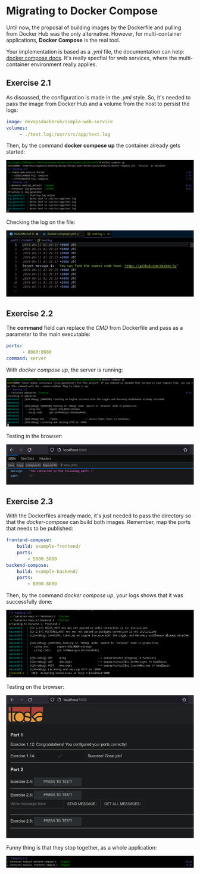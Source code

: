 # Migrating to Docker Compose

Until now, the proposal of building images by the Dockerfile and pulling from Docker Hub was the only alternative. However, for multi-container applications, **Docker Compose** is the real tool.

Your implementation is based as a *.yml* file, the documentation can help: [docker compose docs](https://docs.docker.com/compose/compose-file/). It's really specfial for web services, where the multi-container environment really applies.

## Exercise 2.1

As discussed, the configuration is made in the *.yml* style. So, it's needed to pass the image from Docker Hub and a volume from the host to persist the logs:

~~~yml
image: devopsdockeruh/simple-web-service
volumes: 
     - ./text.log:/usr/src/app/text.log
~~~

Then, by the command **docker compose up** the container already gets started:

![alt text](images/image.png)

Checking the log on the file:


![alt text](images/image-1.png)


## Exercise 2.2

The **command** field can replace the *CMD* from Dockerfile and pass as a parameter to the main executable:

~~~yml
ports:
      - 8080:8080
command: server
~~~

With *docker compose up*, the server is running:

![alt text](images/image-2.png)

Testing in the browser:

![alt text](images/image-3.png)


## Exercise 2.3

With the Dockerfiles already made, it's just needed to pass the directory so that the *docker-compose* can build both images. Remember, map the ports that needs to be published:
~~~yml
frontend-compose:
    build: example-frontend/
    ports:
        - 5000:5000
backend-compose:
    build: example-backend/
    ports:
        - 8000:8080
~~~

Then, by the command *docker compose up*, your logs shows that it was successfully done:

![alt text](images/image-4.png)

Testing on the browser:

![alt text](images/image-5.png)

Funny thing is that they stop together, as a whole application:

![alt text](images/image-6.png)

